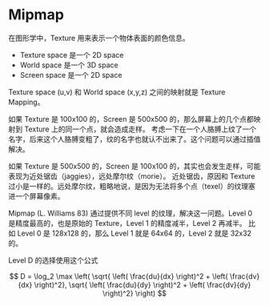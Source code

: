 # Mipmap

在图形学中，Texture 用来表示一个物体表面的颜色信息。

* Texture space 是一个 2D space
* World space 是一个 3D space
* Screen space 是一个 2D space

Texture space (u,v) 和 World space (x,y,z) 之间的映射就是 Texture Mapping。

如果 Texture 是 100x100 的，Screen 是 500x500 的，那么屏幕上的几个点都映射到 Texture 上的同一个点，就会造成走样。
考虑一下在一个人胳膊上纹了一个名字，后来这个人胳膊变粗了，纹的名字也就认不出来了。这个问题可以通过插值解决。

如果 Texture 是 500x500 的，Screen 是 100x100 的，其实也会发生走样，可能表现为近处锯齿（jaggies），远处摩尔纹（morie）。
近处锯齿，原因和 Texture 过小是一样的。远处摩尔纹，粗略地说，是因为无法将多个点（texel）的纹理塞进一个屏幕像素。

Mipmap (L. Williams 83) 通过提供不同 level 的纹理，解决这一问题。Level 0 是精度最高的，也是原始的 Texture，Level 1 的精度减半，Level 2 再减半。
比如 Level 0 是 128x128 的，那么 Level 1 就是 64x64 的，Level 2 就是 32x32 的。

Level D 的选择使用这个公式

$$
D = \log_2 \max \left(
  \sqrt{
    \left( \frac{du}{dx} \right)^2 + 
    \left( \frac{dv}{dx} \right)^2}, 
  \sqrt{
    \left( \frac{du}{dy} \right)^2 +
    \left( \frac{dv}{dy} \right)^2}
\right)
$$

